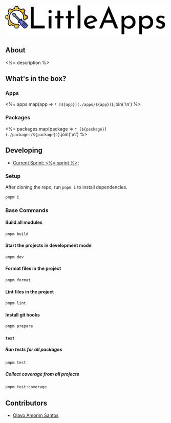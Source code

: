 <p align="center">
  <img src="./.config/assets/full-logo.svg" />
</p>

## About

<%= description %>

## What's in the box?

### Apps

<%= apps.map(app => `* [${app}](./apps/${app})`).join('\n') %>

### Packages

<%= packages.map(package => `* [${package}](./packages/${package})`).join('\n') %>

## Developing

- [Current Sprint: <%= sprint %>](https://github.com/users/olavoasantos/projects/2/views/2);

### Setup

After cloning the repo, run `pnpm i` to install dependencies.

```bash
pnpm i
```

### Base Commands

#### Build all modules

```bash
pnpm build
```

#### Start the projects in development mode

```bash
pnpm dev
```

#### Format files in the project

```bash
pnpm format
```

#### Lint files in the project

```bash
pnpm lint
```

#### Install git hooks

```bash
pnpm prepare
```

#### `test`

##### Run tests for all packages

```bash
pnpm test
```

##### Collect coverage from all projects

```bash
pnpm test:coverage
```

## Contributors

- [Olavo Amorim Santos](https://github.com/olavoasantos)

